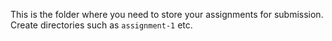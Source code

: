 This is the folder where you need to store your assignments for submission. Create directories such as `assignment-1` etc. 

